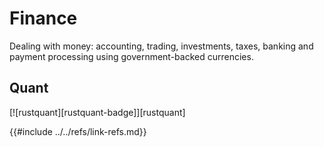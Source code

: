 # Finance

Dealing with money: accounting, trading, investments, taxes, banking and payment processing using government-backed currencies.

## Quant

[![rustquant][rustquant-badge]][rustquant]

{{#include ../../refs/link-refs.md}}
